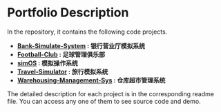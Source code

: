 # Portfolio Description
In the repository, it contains the following code projects.
- **[Bank-Simulate-System](https://github.com/RobinSetsuna/Portfolio/tree/master/Bank-Simulate-System) : 银行营业厅模拟系统**
- **[Football-Club](https://github.com/RobinSetsuna/Portfolio/tree/master/Football-Club) : 足球管理俱乐部**
- **[simOS](https://github.com/RobinSetsuna/Portfolio/tree/master/SimOS) : 模拟操作系统**
- **[Travel-Simulator](https://github.com/RobinSetsuna/Portfolio/tree/master/Travel-Simulator) : 旅行模拟系统**
- **[Warehousing-Management-Sys](https://github.com/RobinSetsuna/Portfolio/tree/master/Warehousing-Management-Sys) : 仓库超市管理系统**

The detailed description for each project is in the corresponding readme file. You can access any one of them to see source code and demo.
